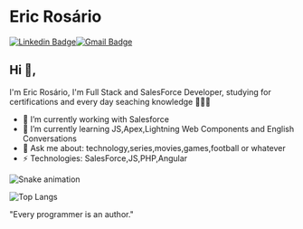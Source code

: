 # Eric Rosário
[![Linkedin Badge](https://img.shields.io/badge/-ericrosario-blue?style=flat-square&logo=Linkedin&logoColor=white&link=https://https://www.linkedin.com/in/eric-rosario/)](https://www.linkedin.com/in/eric-rosario/)[![Gmail Badge](https://img.shields.io/badge/-ericsantoos@gmail.com-c14438?style=flat-square&logo=Gmail&logoColor=white&link=mailto:ericsantoos@gmail.com)](mailto:ericsantoos@gmail.com)

## Hi 👋, 
I'm Eric Rosário, I'm Full Stack and SalesForce Developer, studying for certifications and every day seaching knowledge 👨🏽‍💻

- 🔭 I’m currently working with Salesforce
- 🌱 I’m currently learning JS,Apex,Lightning Web Components and English Conversations
- 💬 Ask me about: technology,series,movies,games,football or whatever
- ⚡ Technologies: SalesForce,JS,PHP,Angular

![Snake animation](https://github.com/EricDevBA/EricDevBA/blob/output/github-contribution-grid-snake.svg)



![Top Langs](https://github-readme-stats.vercel.app/api/top-langs/?username=EricDevBA&layout=compact&theme=radical)

"Every programmer is an author." 
